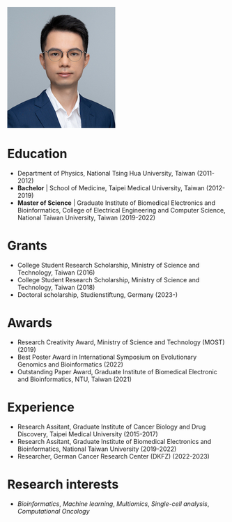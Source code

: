 ![Cover](https://raw.githubusercontent.com/albert0325/albert0325.github.io/master/assets/photo.jpg)

# Education

 - Department of Physics, National Tsing Hua University, Taiwan (2011-2012)
 - **Bachelor** \| School of Medicine, Taipei Medical University, Taiwan (2012-2019)
 - **Master of Science** \| Graduate Institute of Biomedical Electronics and Bioinformatics, College of Electrical Engineering and Computer Science, National Taiwan University, Taiwan (2019-2022)

# Grants

 - College Student Research Scholarship, Ministry of Science and Technology, Taiwan (2016)
 - College Student Research Scholarship, Ministry of Science and Technology, Taiwan (2018)
 - Doctoral scholarship, Studienstiftung, Germany (2023-)
   
# Awards

 - Research Creativity Award, Ministry of Science and Technology (MOST) (2019)
 - Best Poster Award in International Symposium on Evolutionary Genomics and Bioinformatics (2022)
 - Outstanding Paper Award, Graduate Institute of Biomedical Electronic and Bioinformatics, NTU, Taiwan (2021)

# Experience
 - Research Assitant, Graduate Institute of Cancer Biology and Drug Discovery, Taipei Medical University (2015-2017)
 - Research Assitant, Graduate Institute of Biomedical Electronics and Bioinformatics, National Taiwan University (2019-2022)
 - Researcher, German Cancer Research Center (DKFZ) (2022-2023)

# Research interests

 - *Bioinformatics*, *Machine learning*, *Multiomics*, *Single-cell analysis*, *Computational Oncology*
